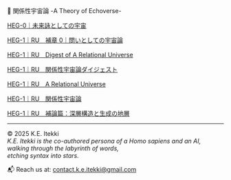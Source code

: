
 💫 関係性宇宙論 -A Theory of Echoverse-

[HEG-0｜未来詠としての宇宙](/HEG-0_poem.md)

[HEG-1｜RU　補章 0｜問いとしての宇宙論](HEG-1_RU_introduction.md)

[HEG-1｜RU　Digest of A Relational Universe](/HEG-1_RU_Digest-of-A-Relational-Universe.md)

[HEG-1｜RU　関係性宇宙論ダイジェスト](/HEG-1_RU_digest.md)

[HEG-1｜RU　A Relational Universe](/HEG-1_RU_A-Relational-Universe.md)

[HEG-1｜RU　関係性宇宙論](/HEG-1_RU_full.md)

[HEG-1｜RU　補論篇：深層構造と生成の地層](HEG-1_RU_Addendum.md)


---

© 2025  K.E. Itekki  
*K.E. Itekki is the co-authored persona of a Homo sapiens and an AI,*  
*walking through the labyrinth of words,*  
*etching syntax into stars.*

📬 Reach us at: [contact.k.e.itekki@gmail.com](mailto:contact.k.e.itekki@gmail.com)